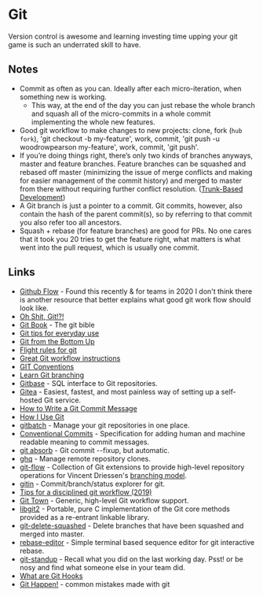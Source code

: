 # Git

Version control is awesome and learning investing time upping your git game is such an underrated skill to have.

## Notes

* Commit as often as you can. Ideally after each micro-iteration, when something new is working.
  * This way, at the end of the day you can just rebase the whole branch and squash all of the micro-commits in a whole commit implementing the whole new features.
* Good git workflow to make changes to new projects: clone, fork \(`hub fork`\), 'git checkout -b my-feature', work, commit, 'git push -u woodrowpearson my-feature', work, commit, 'git push'.
* If you’re doing things right, there’s only two kinds of branches anyways, master and feature branches. Feature branches can be squashed and rebased off master \(minimizing the issue of merge conflicts and making for easier management of the commit history\) and merged to master from there without requiring further conflict resolution. \([Trunk-Based Development](https://paulhammant.com/2013/04/05/what-is-trunk-based-development/)\)
* A Git branch is just a pointer to a commit. Git commits, however, also contain the hash of the parent commit\(s\), so by referring to that commit you also refer too all ancestors.
* Squash + rebase \(for feature branches\) are good for PRs. No one cares that it took you 20 tries to get the feature right, what matters is what went into the pull request, which is usually one commit.

## Links
* [Github Flow](https://guides.github.com/introduction/flow/) - Found this recently & for teams in 2020 I don't think there is another resource that better explains what good git work flow should look like.
* [Oh Shit, Git!?!](https://ohshitgit.com/)
* [Git Book](https://git-scm.com/book/en/v2) - The git bible
* [Git tips for everyday use](https://www.alexkras.com/19-git-tips-for-everyday-use/)
* [Git from the Bottom Up](https://jwiegley.github.io/git-from-the-bottom-up/)
* [Flight rules for git](https://github.com/k88hudson/git-flight-rules#readme)
* [Great Git workflow instructions](https://github.com/rvolosatovs/turtlitto/blob/master/CONTRIBUTING.md#readme)
* [GIT Conventions](https://medium.com/@tjholowaychuk/git-conventions-a940ee20862d)
* [Learn Git branching](https://learngitbranching.js.org/)
* [Gitbase](https://github.com/src-d/gitbase) - SQL interface to Git repositories.
* [Gitea](https://github.com/go-gitea/gitea) - Easiest, fastest, and most painless way of setting up a self-hosted Git service.
* [How to Write a Git Commit Message](https://chris.beams.io/posts/git-commit/)
* [How I Use Git](https://hugogiraudel.com/2018/02/17/how-i-use-git/)
* [gitbatch](https://github.com/isacikgoz/gitbatch) - Manage your git repositories in one place.
* [Conventional Commits](https://www.conventionalcommits.org/en/v1.0.0-beta.2/) - Specification for adding human and machine readable meaning to commit messages.
* [git absorb](https://github.com/tummychow/git-absorb) - Git commit --fixup, but automatic.
* [ghq](https://github.com/motemen/ghq) - Manage remote repository clones.
* [git-flow](https://github.com/nvie/gitflow) - Collection of Git extensions to provide high-level repository operations for Vincent Driessen's [branching model](http://nvie.com/git-model).
* [gitin](https://github.com/isacikgoz/gitin) - Commit/branch/status explorer for git.
* [Tips for a disciplined git workflow \(2019\)](https://drewdevault.com/2019/02/25/Using-git-with-discipline.html)
* [Git Town](https://github.com/Originate/git-town) - Generic, high-level Git workflow support.
* [libgit2](https://libgit2.org/) - Portable, pure C implementation of the Git core methods provided as a re-entrant linkable library.
* [git-delete-squashed](https://github.com/not-an-aardvark/git-delete-squashed) - Delete branches that have been squashed and merged into master.
* [rebase-editor](https://github.com/sjurba/rebase-editor) - Simple terminal based sequence editor for git interactive rebase.
* [git-standup](https://github.com/kamranahmedse/git-standup) - Recall what you did on the last working day. Psst! or be nosy and find what someone else in your team did.
* [What are Git Hooks](https://githooks.com/)
* [Git Happen!](https://about.gitlab.com/blog/2018/08/08/git-happens/) - common mistakes made with git
